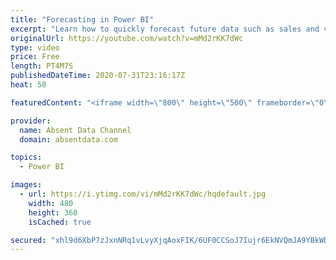```yaml
---
title: "Forecasting in Power BI"
excerpt: "Learn how to quickly forecast future data such as sales and values with the analytics pane in Power BI."
originalUrl: https://youtube.com/watch?v=mMd2rKK7dWc
type: video
price: Free
length: PT4M7S
publishedDateTime: 2020-07-31T23:16:17Z
heat: 50

featuredContent: "<iframe width=\"800\" height=\"500\" frameborder=\"0\" src=\"https://www.youtube.com/embed/mMd2rKK7dWc\" allow=\"accelerometer; autoplay; encrypted-media; gyroscope; picture-in-picture\" allowfullscreen></iframe>"

provider:
  name: Absent Data Channel
  domain: absentdata.com

topics:
  - Power BI

images:
  - url: https://i.ytimg.com/vi/mMd2rKK7dWc/hqdefault.jpg
    width: 480
    height: 360
    isCached: true

secured: "xhl9d6XbP7zJxnNRq1vLvyXjqAoxFIK/6UF0CCSoJ7Iujr6EkNVQmJA9YBkWDcmHgeiMkN/1sP7Dlm91mEs9Uz0t8dYSU0rtem9Nu8v142wK11AbSa9rhadLU9wkL+7L7/DD+pUIhDX46WUXGMEYRieoR6aOI6RwSvG0CDDt0FJKMq59vbB4CriMne3HqEpHhQzY4Xor7mBXkQ6WwiGEcjWHp0a2KXPSpHg9+xLuoEnchUiv3+WgOJidyi/p+WVJmb3AZthefd97022ZnzeF0jy+KfSwdCph5jzfMTAs+nlXKwJCm9JqnX6ISposzZk54AYTyN9NjCe+FIKuPzqdY5BZOp+mbAUDnDNOu1jW32TBf1oBUu5CjS5d73NN59tBfIpG0f6QPgC+3XMpP5xtM7Xa1nFNZ4AjAj/LrochIug=;4Rm0Lbj8UN6ZO8QK9sotfQ=="
---
```


